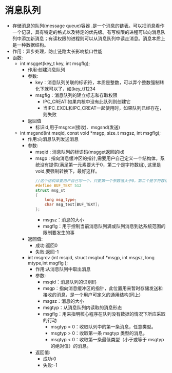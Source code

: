 # 消息队列

- 存储消息的队列(message queue)容器 .是一个消息的链表。可以把消息看作一个记录，具有特定的格式以及特定的优先级。有写权限的进程可以向消息队列中添加新消息；有读权限的进程则可以从消息队列中读走消息。消息本质上是一种数据结构。
- 作用：异步处理，防止链路太长影响接口性能
- 函数:
  - int msgget(key_t key, int msgflg);
    - 作用:创建消息队列
    - 参数:
      - key：消息队列关联的标识符，本质是整数，可以弄个整数强制转化下就可以了，如(key_t)1234
      - msgflg：消息队列的建立标志和存取权限
        - IPC_CREAT:如果内核中没有此队列则创建它
        - 当IPC_EXCL和IPC_CREAT一起使用时，如果队列已经存在，则失败
    - 返回值
      - 标识id,用于msgrcv(接收)、msgsnd(发送)
  - int msgsnd(int msqid, const void *msgp, size_t msgsz, int msgflg);
    - 作用:向消息队列发送消息
    - 参数:
      - msqid : 消息队列的标识码(msgget返回的id)
      - msgp : 指向消息缓冲区的指针,需要用户自己定义一个结构体，系统没有提供(满足第一元素要大于0，第二个是字符数组), 这里是void,要强制转换下，最好这样。
        ```c++
        //这个结构体要用户自己写一个，只要第一个参数值大于0，第二个是字符数组，都可以了，如：
        #define BUF_TEXT 512
        struct msg_st
        {
            long msg_type;       										//标志位
            char msg_text[BUF_TEXT];  									//发送数据缓冲区
        };
        ```
        - msgsz：消息的大小
        - msgflg：用于控制当前消息队列满或队列消息到达系统范围的限制要发生的事
    - 返回值:
        - 成功:返回0
        - 失败:返回-1
    - int msgrcv (int msqid, struct msgbuf *msgp, int msgsz, long mtype,int msgflg );
      - 作用:从消息队列中取出消息
      - 参数:
        - msqid：消息队列的识别码
        - msgp：指向消息缓冲区的指针，此位置用来暂时存储发送和接收的消息，是一个用户可定义的通用结构(同上)
        - msgsz：消息的大小
        - msgtyp：从消息队列内读取的消息形态
        - msgflg：用来指明核心程序在队列没有数据的情况下所应采取的行动
          - msgtyp = 0：收取队列中的第一条消息，任意类型。
          - msgtyp > 0：收取第一条 msgtyp 类型的消息。
          - msgtyp < 0：收取第一条最低类型（小于或等于 msgtyp 的绝对值）的消息。 
      - 返回值:
        - 成功:0
        - 失败:-1